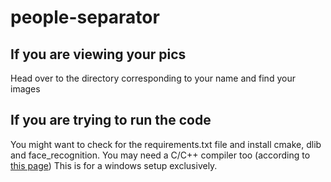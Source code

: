 # people-separator

## If you are viewing your pics
Head over to the directory corresponding to your name and find your images 

## If you are trying to run the code
You might want to check for the requirements.txt file and install cmake, dlib and face_recognition. You may need a C/C++ compiler too (according to [this page](https://github.com/ageitgey/face_recognition/issues/175#issue-257710508))
This is for a windows setup exclusively. 
